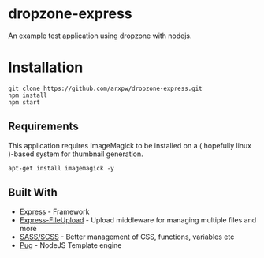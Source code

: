# dropzone-express
An example test application using dropzone with nodejs.

# Installation
```
git clone https://github.com/arxpw/dropzone-express.git
npm install
npm start
```

## Requirements
This application requires ImageMagick to be installed on a ( hopefully linux )-based system for thumbnail generation.
```
apt-get install imagemagick -y
```

## Built With

* [Express](https://expressjs.com/) - Framework
* [Express-FileUpload](https://github.com/richardgirges/express-fileupload) - Upload middleware for managing multiple files and more
* [SASS/SCSS](http://sass-lang.com/) - Better management of CSS, functions, variables etc
* [Pug](https://pugjs.org) - NodeJS Template engine
